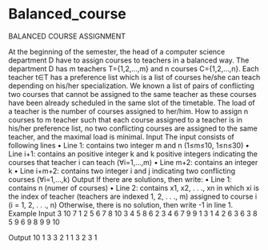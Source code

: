 # Balanced_course
BALANCED COURSE ASSIGNMENT

At the beginning of the semester, the head of a computer science department D have to assign courses to teachers in a balanced way. The department D has m teachers T={1,2,...,m} and n courses C={1,2,...,n}. Each teacher t∈T has a preference list which is a list of courses he/she can teach depending on his/her specialization. We known a list of pairs of conflicting two courses that cannot be assigned to the same teacher as these courses have been already scheduled in the same slot of the timetable. The load of a teacher is the number of courses assigned to her/him. How to assign n courses to m teacher such that each course assigned to a teacher is in his/her preference list, no two conflicting courses are assigned to the same teacher, and the maximal load is minimal.
Input
The input consists of following lines
•	Line 1: contains two integer m and n (1≤m≤10, 1≤n≤30)
•	Line i+1: contains an positive integer k and k positive integers indicating the courses that teacher i can teach (∀i=1,…,m)
•	Line m+2: contains an integer k
•	Line i+m+2: contains two integer i and j indicating two conflicting courses (∀i=1,…,k)
Output
If there are solutions, then write:
•	Line 1: contains n (numer of courses)
•	Line 2: contains x1, x2, . . ., xn in which xi is the index of teacher (teachers are indexed 1, 2, . . ., m) assigned to course i (i = 1, 2, . . ., n)
Otherwise, there is no solution, then write -1 in line 1.
Example
Input
3 10
7 1 2 5 6 7 8 10 
3 4 5 8 
6 2 3 4 6 7 9 
9
1 3
1 4
2 6
3 6
3 8
5 9
6 9
8 9
9 10


Output
10
1 3 3 2 1 1 3 2 3 1 

